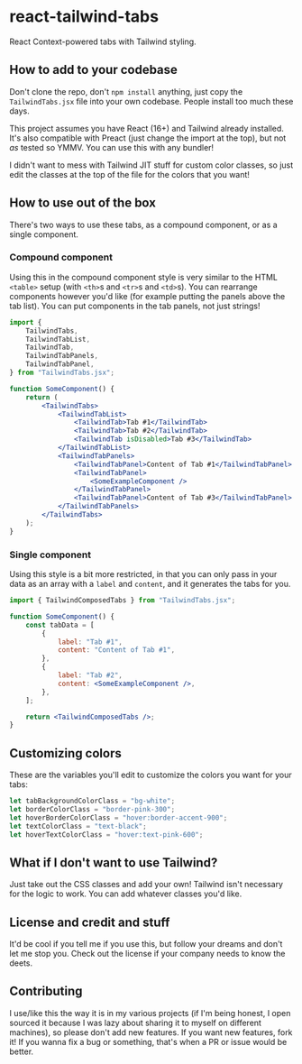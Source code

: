 # react-tailwind-tabs

React Context-powered tabs with Tailwind styling.

## How to add to your codebase

Don't clone the repo, don't `npm install` anything, just copy the `TailwindTabs.jsx` file into your own codebase. People install too much these days.

This project assumes you have React (16+) and Tailwind already installed. It's also compatible with Preact (just change the import at the top), but not _as_ tested so YMMV. You can use this with any bundler!

I didn't want to mess with Tailwind JIT stuff for custom color classes, so just edit the classes at the top of the file for the colors that you want!

## How to use out of the box

There's two ways to use these tabs, as a compound component, or as a single component.

### Compound component

Using this in the compound component style is very similar to the HTML `<table>` setup (with `<th>`s and `<tr>`s and `<td>`s). You can rearrange components however you'd like (for example putting the panels above the tab list). You can put components in the tab panels, not just strings!

```jsx
import {
	TailwindTabs,
	TailwindTabList,
	TailwindTab,
	TailwindTabPanels,
	TailwindTabPanel,
} from "TailwindTabs.jsx";

function SomeComponent() {
	return (
		<TailwindTabs>
			<TailwindTabList>
				<TailwindTab>Tab #1</TailwindTab>
				<TailwindTab>Tab #2</TailwindTab>
				<TailwindTab isDisabled>Tab #3</TailwindTab>
			</TailwindTabList>
			<TailwindTabPanels>
				<TailwindTabPanel>Content of Tab #1</TailwindTabPanel>
				<TailwindTabPanel>
					<SomeExampleComponent />
				</TailwindTabPanel>
				<TailwindTabPanel>Content of Tab #3</TailwindTabPanel>
			</TailwindTabPanels>
		</TailwindTabs>
	);
}
```

### Single component

Using this style is a bit more restricted, in that you can only pass in your data as an array with a `label` and `content`, and it generates the tabs for you.

```jsx
import { TailwindComposedTabs } from "TailwindTabs.jsx";

function SomeComponent() {
	const tabData = [
		{
			label: "Tab #1",
			content: "Content of Tab #1",
		},
		{
			label: "Tab #2",
			content: <SomeExampleComponent />,
		},
	];

	return <TailwindComposedTabs />;
}
```

## Customizing colors

These are the variables you'll edit to customize the colors you want for your tabs:

```js
let tabBackgroundColorClass = "bg-white";
let borderColorClass = "border-pink-300";
let hoverBorderColorClass = "hover:border-accent-900";
let textColorClass = "text-black";
let hoverTextColorClass = "hover:text-pink-600";
```

## What if I don't want to use Tailwind?

Just take out the CSS classes and add your own! Tailwind isn't necessary for the logic to work. You can add whatever classes you'd like.

## License and credit and stuff

It'd be cool if you tell me if you use this, but follow your dreams and don't let me stop you. Check out the license if your company needs to know the deets.

## Contributing

I use/like this the way it is in my various projects (if I'm being honest, I open sourced it because I was lazy about sharing it to myself on different machines), so please don't add new features. If you want new features, fork it! If you wanna fix a bug or something, that's when a PR or issue would be better.
